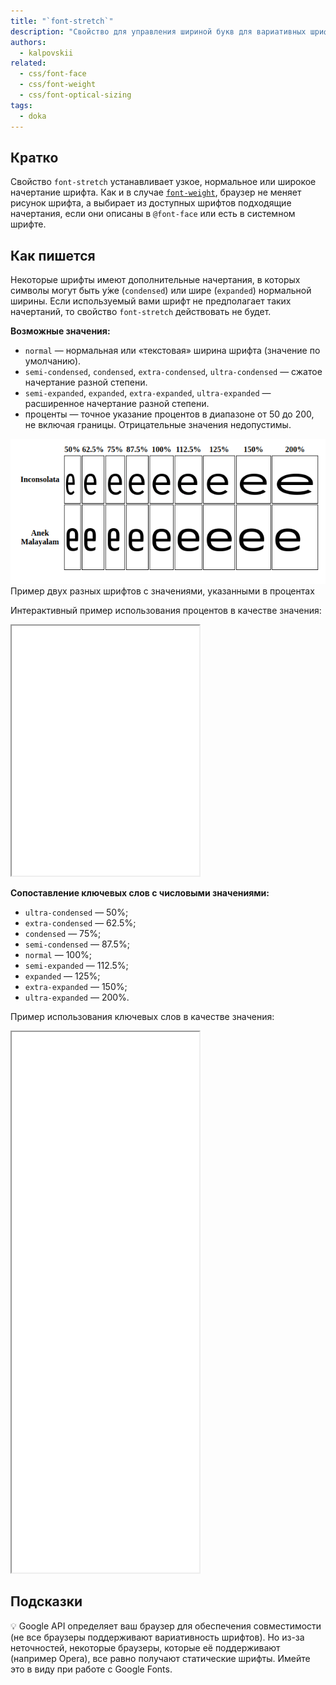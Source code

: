 ```yaml
---
title: "`font-stretch`"
description: "Свойство для управления шириной букв для вариативных шрифтов."
authors:
  - kalpovskii
related:
  - css/font-face
  - css/font-weight
  - css/font-optical-sizing
tags:
  - doka
---
```


## Кратко

Свойство `font-stretch` устанавливает узкое, нормальное или широкое начертание шрифта. Как и в случае [`font-weight`](/css/font-weight/), браузер не меняет рисунок шрифта, а выбирает из доступных шрифтов подходящие начертания, если они описаны в `@font-face` или есть в системном шрифте.

## Как пишется

Некоторые шрифты имеют дополнительные начертания, в которых символы могут быть у́же (`condensed`) или шире (`expanded`) нормальной ширины. Если используемый вами шрифт не предполагает таких начертаний, то свойство `font-stretch` действовать не будет.

**Возможные значения:**

- `normal` — нормальная или «текстовая» ширина шрифта (значение по умолчанию).
- `semi-condensed`, `condensed`, `extra-condensed`, `ultra-condensed` — сжатое начертание разной степени.
- `semi-expanded`, `expanded`, `extra-expanded`, `ultra-expanded` — расширенное начертание разной степени.
- проценты — точное указание процентов в диапазоне от 50 до 200, не включая границы. Отрицательные значения недопустимы.

![Примеры шрифтов](./images/example.png)
Пример двух разных шрифтов с значениями, указанными в процентах

Интерактивный пример использования процентов в качестве значения:

<iframe title="Интерактивный пример с процентами" src="demos/interactive/" height="400"></iframe>

**Сопоставление ключевых слов с числовыми значениями:**

- `ultra-condensed` — 50%;
- `extra-condensed` — 62.5%;
- `condensed` — 75%;
- `semi-condensed` — 87.5%;
- `normal` — 100%;
- `semi-expanded` — 112.5%;
- `expanded` — 125%;
- `extra-expanded` — 150%;
- `ultra-expanded` — 200%.

Пример использования ключевых слов в качестве значения:

<iframe title="Ключевые слова" src="demos/keywords/" height="865"></iframe>

## Подсказки

💡 Google API определяет ваш браузер для обеспечения совместимости (не все браузеры поддерживают вариативность шрифтов). Но из-за неточностей, некоторые браузеры, которые её поддерживают (например Opera), все равно получают статические шрифты. Имейте это в виду при работе с Google Fonts.
